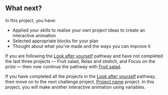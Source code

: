 ## What next?

In this project, you have:

+ Applied your skills to realise your own project ideas to create an interactive animation
+ Selected appropriate blocks for your plan
+ Thought about what you've made and the ways you can improve it

If you are following the [Look after yourself](https://projects.raspberrypi.org/en/raspberrypi/look-after-yourself) pathway and have not completed the last three projects — Fruit salad, Relax and stretch, and Focus on the prize — then now continue the pathway with [Fruit salad](https://learning-admin.raspberrypi.org/en/projects/fruit-salad).

If you have completed all the projects in the [Look after yourself](https://projects.raspberrypi.org/en/pathways/look-after-yourself) pathway, then move on to the next challenge project, [Project name](https://projects.raspberrypi.org/en/projects/project-name) project. In this project, you will make another interactive animation using variables.
